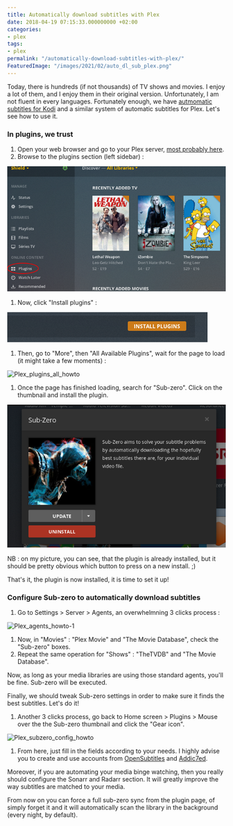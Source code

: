 ```yaml
---
title: Automatically download subtitles with Plex
date: 2018-04-19 07:15:33.000000000 +02:00
categories:
- plex
tags:
- plex
permalink: "/automatically-download-subtitles-with-plex/"
FeaturedImage: "/images/2021/02/auto_dl_sub_plex.png"
---
```

Today, there is hundreds (if not thousands) of TV shows and movies. I enjoy a lot of them, and I enjoy them in their original version. Unfortunately, I am not fluent in every languages. Fortunately enough, we have [autmomatic subtitles for Kodi](https://www.masoopy.com/automatically-download-subtiles/) and a similar system of automatic subtitles for Plex. Let's see how to use it.

### In plugins, we trust

1. Open your web browser and go to your Plex server, [most probably here](https://app.plex.tv/desktop#).
2. Browse to the plugins section (left sidebar) :

![Plex_plugins_howto](/images/2018/04/Plex_plugins_howto.png)

1. Now, click "Install plugins" :

![Plex_plugins_install](/images/2018/04/Plex_plugins_install.png)

1. Then, go to "More", then "All Available Plugins", wait for the page to load (it might take a few moments) :

![Plex_plugins_all_howto](/images/2018/04/Plex_plugins_all_howto-1024x403.png)

1. Once the page has finished loading, search for "Sub-zero". Click on the thumbnail and install the plugin.

![Plex_subzero_install](/images/2018/04/Plex_subzero_install.png)

NB : on my picture, you can see, that the plugin is already installed, but it should be pretty obvious which button to press on a new install. ;)

That's it, the plugin is now installed, it is time to set it up!

### Configure Sub-zero to automatically download subtitles

1. Go to Settings > Server > Agents, an overwhelmning 3 clicks process :

![Plex_agents_howto-1](/images/2018/04/Plex_agents_howto-1-1024x574.png)

1. Now, in "Movies" : "Plex Movie" and "The Movie Database", check the "Sub-zero" boxes.
2. Repeat the same operation for "Shows" : "TheTVDB" and "The Movie Database".

Now, as long as your media libraries are using those standard agents, you'll be fine. Sub-zero will be executed.

Finally, we should tweak Sub-zero settings in order to make sure it finds the best subtitles. Let's do it!

1. Another 3 clicks process, go back to Home screen > Plugins > Mouse over the the Sub-zero thumbnail and click the "Gear icon".

![Plex_subzero_config_howto](/images/2018/04/Plex_subzero_config_howto-1024x326.png)

1. From here, just fill in the fields according to your needs. I highly advise you to create and use accounts from [OpenSubtitles](https://www.opensubtitles.org) and [Addic7ed](http://www.addic7ed.com/).

Moreover, if you are automating your media binge watching, then you really should configure the Sonarr and Radarr section. It will greatly improve the way subtitles are matched to your media.

From now on you can force a full sub-zero sync from the plugin page, of simply forget it and it will automatically scan the library in the background (every night, by default).


